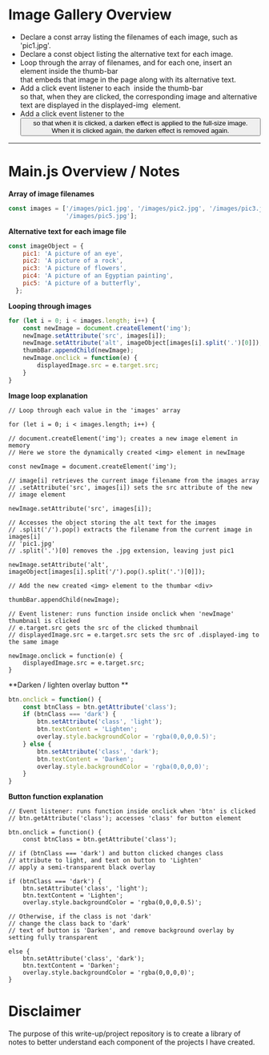 # Image Gallery Overview
- Declare a const array listing the filenames of each image, such as 'pic1.jpg'.
- Declare a const object listing the alternative text for each image.
- Loop through the array of filenames, and for each one, insert an <img> element inside the thumb-bar <div> that embeds that image in the page along with its alternative text.
- Add a click event listener to each <img> inside the thumb-bar <div> so that, when they are clicked, the corresponding image and alternative text are displayed in the displayed-img <img> element.
- Add a click event listener to the <button> so that when it is clicked, a darken effect is applied to the full-size image. When it is clicked again, the darken effect is removed again.
---
# Main.js Overview / Notes

**Array of image filenames**
```javascript
const images = ['/images/pic1.jpg', '/images/pic2.jpg', '/images/pic3.jpg', '/images/pic4.jpg',
                '/images/pic5.jpg'];
```
**Alternative text for each image file**
```javascript
const imageObject = {
    pic1: 'A picture of an eye',
    pic2: 'A picture of a rock',
    pic3: 'A picture of flowers',
    pic4: 'A picture of an Egyptian painting',
    pic5: 'A picture of a butterfly',
  };
```
**Looping through images**
```javascript
for (let i = 0; i < images.length; i++) {
    const newImage = document.createElement('img');
    newImage.setAttribute('src', images[i]);
    newImage.setAttribute('alt', imageObject[images[i].split('.')[0]]);
    thumbBar.appendChild(newImage);
    newImage.onclick = function(e) {
        displayedImage.src = e.target.src;
    }
}
```
**Image loop explanation**
```easylanguage
// Loop through each value in the 'images' array

for (let i = 0; i < images.length; i++) {

// document.createElement('img'); creates a new image element in memory
// Here we store the dynamically created <img> element in newImage

const newImage = document.createElement('img');

// image[i] retrieves the current image filename from the images array
// .setAttribute('src', images[i]) sets the src attribute of the new
// image element

newImage.setAttribute('src', images[i]);

// Accesses the object storing the alt text for the images
// .split('/').pop() extracts the filename from the current image in images[i]
// 'pic1.jpg'
// .split('.')[0] removes the .jpg extension, leaving just pic1

newImage.setAttribute('alt', imageObject[images[i].split('/').pop().split('.')[0]]);

// Add the new created <img> element to the thumbar <div>

thumbBar.appendChild(newImage);

// Event listener: runs function inside onclick when 'newImage' thumbnail is clicked
// e.target.src gets the src of the clicked thumbnail
// displayedImage.src = e.target.src sets the src of .displayed-img to the same image

newImage.onclick = function(e) {
    displayedImage.src = e.target.src;
}
```

**Darken / lighten overlay button **
```javascript
btn.onclick = function() {
    const btnClass = btn.getAttribute('class');
    if (btnClass === 'dark') {
        btn.setAttribute('class', 'light');
        btn.textContent = 'Lighten';
        overlay.style.backgroundColor = 'rgba(0,0,0,0.5)';
    } else {
        btn.setAttribute('class', 'dark');
        btn.textContent = 'Darken';
        overlay.style.backgroundColor = 'rgba(0,0,0,0)';
    }
}
```
**Button function explanation**
```easylanguage
// Event listener: runs function inside onclick when 'btn' is clicked
// btn.getAttribute('class'); accesses 'class' for button element

btn.onclick = function() {
    const btnClass = btn.getAttribute('class');

// if (btnClass === 'dark') and button clicked changes class
// attribute to light, and text on button to 'Lighten'
// apply a semi-transparent black overlay

if (btnClass === 'dark') {
    btn.setAttribute('class', 'light');
    btn.textContent = 'Lighten';
    overlay.style.backgroundColor = 'rgba(0,0,0,0.5)';

// Otherwise, if the class is not 'dark'
// change the class back to 'dark'
// text of button is 'Darken', and remove background overlay by setting fully transparent

else {
    btn.setAttribute('class', 'dark');
    btn.textContent = 'Darken';
    overlay.style.backgroundColor = 'rgba(0,0,0,0)';
}
```


# Disclaimer
The purpose of this write-up/project repository is to create a library of notes to better understand each component of the projects I have created.
